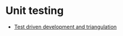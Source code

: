 # Unit testing

- [Test driven development and triangulation](https://www.programmersought.com/article/33612342389/)